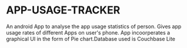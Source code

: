 # APP-USAGE-TRACKER
An android App to analyse the app usage statistics of person.
Gives app usage rates of different Apps on user's phone. 
App incoorperates a graphical UI in the form of Pie chart.Database used is Couchbase Lite
